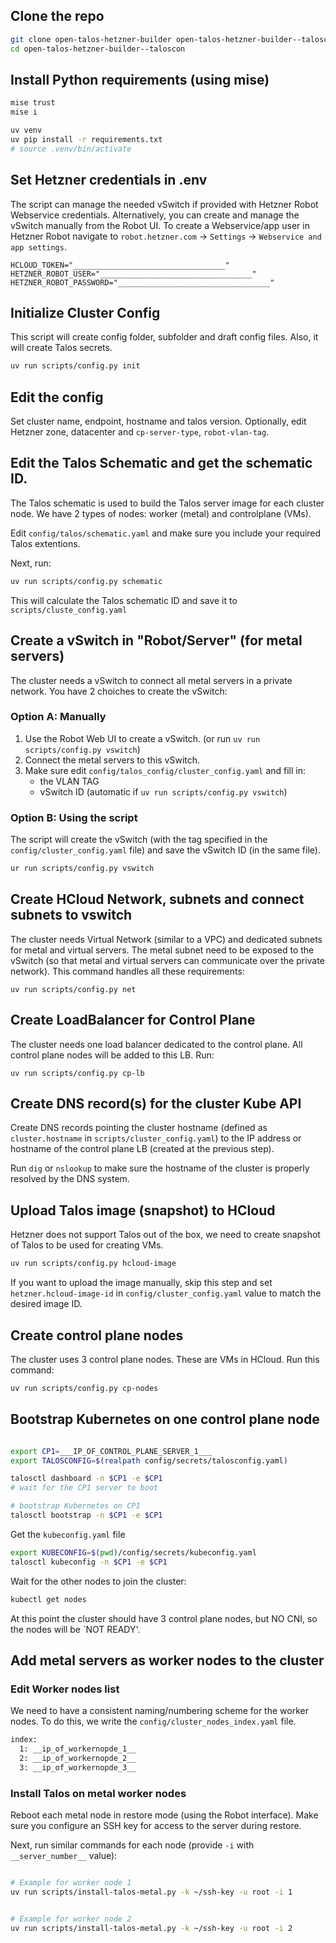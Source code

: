 ## Clone the repo

```sh
git clone open-talos-hetzner-builder open-talos-hetzner-builder--taloscon
cd open-talos-hetzner-builder--taloscon
```

## Install Python requirements (using mise)

```sh
mise trust
mise i
```

```sh
uv venv
uv pip install -r requirements.txt
# source .venv/bin/activate
```

## Set Hetzner credentials in .env

The script can manage the needed vSwitch if provided with Hetzner Robot Webservice credentials.
Alternatively, you can create and manage the vSwitch manually from the Robot UI.
To create a Webservice/app user in Hetzner Robot navigate to `robot.hetzner.com` -> `Settings` -> `Webservice and app settings`.

```env
HCLOUD_TOKEN="__________________________________"
HETZNER_ROBOT_USER="__________________________________"
HETZNER_ROBOT_PASSWORD="__________________________________"
```

## Initialize Cluster Config

This script will create config folder, subfolder and draft config files.
Also, it will create Talos secrets.

```sh
uv run scripts/config.py init
```

## Edit the config

Set cluster name, endpoint, hostname and talos version.
Optionally, edit Hetzner zone, datacenter and `cp-server-type`, `robot-vlan-tag`.

## Edit the Talos Schematic and get the schematic ID.

The Talos schematic is used to build the Talos server image for each cluster node. We have 2 types of nodes: worker (metal) and controlplane (VMs).

Edit `config/talos/schematic.yaml` and make sure you include your required Talos extentions.

Next, run:

```sh
uv run scripts/config.py schematic
```

This will calculate the Talos schematic ID and save it to `scripts/cluste_config.yaml`

## Create a vSwitch in "Robot/Server" (for metal servers)

The cluster needs a vSwitch to connect all metal servers in a private network.
You have 2 choiches to create the vSwitch:

### Option A: Manually

1. Use the Robot Web UI to create a vSwitch.  (or run `uv run scripts/config.py vswitch`)
2. Connect the metal servers to this vSwitch. 
3. Make sure edit `config/talos_config/cluster_config.yaml` and fill in:
   - the VLAN TAG
   - vSwitch ID (automatic if `uv run scripts/config.py vswitch`)

### Option B: Using the script

The script will create the vSwitch (with the tag specified in the `config/cluster_config.yaml` file) and save the vSwitch ID (in the same file).

```sh
ur run scripts/config.py vswitch
```

## Create HCloud Network, subnets and connect subnets to vswitch

The cluster needs Virtual Network (similar to a VPC) and dedicated subnets for metal and virtual servers. The metal subnet need to be exposed to the vSwitch (so that metal and virtual servers can communicate over the private network). This command handles all these requirements:

`uv run scripts/config.py net`

## Create LoadBalancer for Control Plane

The cluster needs one load balancer dedicated to the control plane. All control plane nodes will be added to this LB. Run:

`uv run scripts/config.py cp-lb`

## Create DNS record(s) for the cluster Kube API

Create DNS records pointing the cluster hostname (defined as `cluster.hostname` in `scripts/cluster_config.yaml`) to the IP address or hostname of the control plane LB (created at the previous step).

Run  `dig` or `nslookup` to make sure the hostname of the cluster is properly resolved by the DNS system.



## Upload Talos image (snapshot) to HCloud

Hetzner does not support Talos out of the box, we need to create snapshot of Talos to be used for creating VMs.

```sh
uv run scripts/config.py hcloud-image
```

If you want to upload the image manually, skip this step and set `hetzner.hcloud-image-id` in `config/cluster_config.yaml` value to match the desired image ID.

## Create control plane nodes

The cluster uses 3 control plane nodes. These are VMs in HCloud. Run this command:

```sh
uv run scripts/config.py cp-nodes
```

## Bootstrap Kubernetes on one control plane node

```sh

export CP1=___IP_OF_CONTROL_PLANE_SERVER_1___
export TALOSCONFIG=$(realpath config/secrets/talosconfig.yaml)

talosctl dashboard -n $CP1 -e $CP1
# wait for the CP1 server to boot

# bootstrap Kubernetes on CP1
talosctl bootstrap -n $CP1 -e $CP1

```

Get the `kubeconfig.yaml` file

```sh
export KUBECONFIG=$(pwd)/config/secrets/kubeconfig.yaml
talosctl kubeconfig -n $CP1 -e $CP1
```

Wait for the other nodes to join the cluster:

```sh
kubectl get nodes
```

At this point the cluster should have 3 control plane nodes, but NO CNI, so the nodes will be `NOT READY'.

## Add metal servers as worker nodes to the cluster

### Edit Worker nodes list

We need to have a consistent naming/numbering scheme for the worker nodes. To do this, we write the `config/cluster_nodes_index.yaml` file.

```sh
index:
  1: __ip_of_workernopde_1__
  2: __ip_of_workernopde_2__
  3: __ip_of_workernopde_3__
```

### Install Talos on metal worker nodes

Reboot each metal node in restore mode (using the Robot interface). Make sure you configure an SSH key for access to the server during restore.

Next, run similar commands for each node (provide `-i` with `__server_number__` value):

```sh

# Example for worker node 1
uv run scripts/install-talos-metal.py -k ~/ssh-key -u root -i 1


# Example for worker node 2
uv run scripts/install-talos-metal.py -k ~/ssh-key -u root -i 2

```
